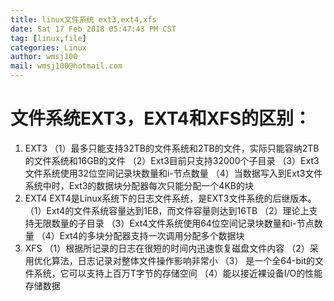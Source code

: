 ```yaml
---
title: linux文件系统 ext3,ext4,xfs
date: Sat 17 Feb 2018 05:47:43 PM CST
tag: [linux,file]
categories: Linux
author: wmsj100
mail: wmsj100@hotmail.com
---
```


# 文件系统EXT3，EXT4和XFS的区别：

1. EXT3
（1）最多只能支持32TB的文件系统和2TB的文件，实际只能容纳2TB的文件系统和16GB的文件
（2）Ext3目前只支持32000个子目录
（3）Ext3文件系统使用32位空间记录块数量和i-节点数量
（4）当数据写入到Ext3文件系统中时，Ext3的数据块分配器每次只能分配一个4KB的块
2. EXT4
EXT4是Linux系统下的日志文件系统，是EXT3文件系统的后继版本。
（1）Ext4的文件系统容量达到1EB，而文件容量则达到16TB
（2）理论上支持无限数量的子目录
（3）Ext4文件系统使用64位空间记录块数量和i-节点数量
（4）Ext4的多块分配器支持一次调用分配多个数据块
3. XFS
（1）根据所记录的日志在很短的时间内迅速恢复磁盘文件内容
（2）采用优化算法，日志记录对整体文件操作影响非常小
（3） 是一个全64-bit的文件系统，它可以支持上百万T字节的存储空间
（4）能以接近裸设备I/O的性能存储数据
